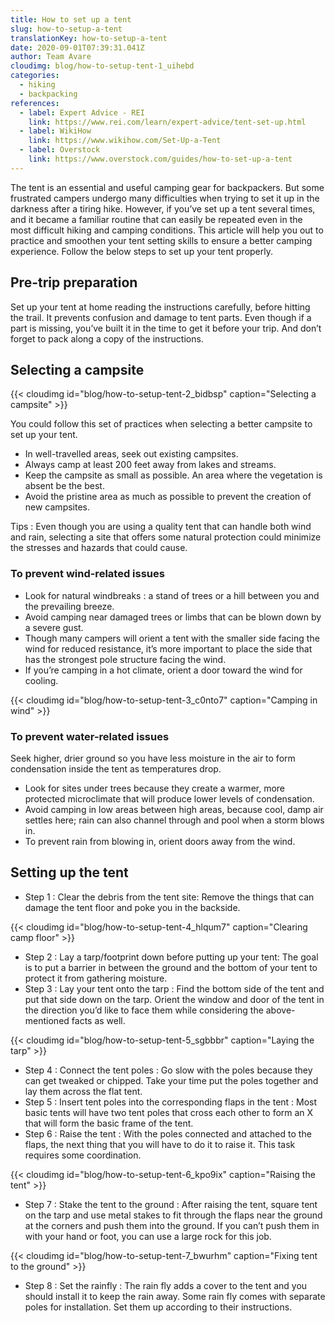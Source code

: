 ```yaml
---
title: How to set up a tent
slug: how-to-setup-a-tent
translationKey: how-to-setup-a-tent
date: 2020-09-01T07:39:31.041Z
author: Team Avare
cloudimg: blog/how-to-setup-tent-1_uihebd
categories:
  - hiking
  - backpacking
references:
  - label: Expert Advice - REI
    link: https://www.rei.com/learn/expert-advice/tent-set-up.html
  - label: WikiHow
    link: https://www.wikihow.com/Set-Up-a-Tent
  - label: Overstock
    link: https://www.overstock.com/guides/how-to-set-up-a-tent
---
```

The tent is an essential and useful camping gear for backpackers. But some frustrated campers undergo many difficulties when trying to set it up in the darkness after a tiring hike. However, if you’ve set up a tent several times, and it became a familiar routine that can easily be repeated even in the most difficult hiking and camping conditions. This article will help you out to practice and smoothen your tent setting skills to ensure a better camping experience.
Follow the below steps to set up your tent properly.

## Pre-trip preparation

Set up your tent at home reading the instructions carefully, before hitting the trail. It prevents confusion and damage to tent parts. Even though if a part is missing, you’ve built it in the time to get it before your trip. And don’t forget
to pack along a copy of the instructions.

## Selecting a campsite

{{< cloudimg id="blog/how-to-setup-tent-2_bidbsp" caption="Selecting a campsite" >}}

You could follow this set of practices when selecting a better campsite to set up your tent.

* In well-travelled areas, seek out existing campsites.
* Always camp at least 200 feet away from lakes and streams.
* Keep the campsite as small as possible. An area where the vegetation is absent be the best.
* Avoid the pristine area as much as possible to prevent the creation of new campsites.

Tips : Even though you are using a quality tent that can handle both wind and rain, selecting a site that offers some natural protection could minimize the stresses and hazards that could cause.

### To prevent wind-related issues

* Look for natural windbreaks : a stand of trees or a hill between you and the prevailing breeze.
* Avoid camping near damaged trees or limbs that can be blown down by a severe gust.
* Though many campers will orient a tent with the smaller side facing the wind for reduced resistance, it’s more important to place the side that has the strongest pole structure facing the wind.
* If you’re camping in a hot climate, orient a door toward the wind for cooling.

{{< cloudimg id="blog/how-to-setup-tent-3_c0nto7" caption="Camping in wind" >}}

### To prevent water-related issues

Seek higher, drier ground so you have less moisture in the air to form condensation inside the tent as temperatures drop.

* Look for sites under trees because they create a warmer, more protected microclimate that will produce lower levels of condensation.
* Avoid camping in low areas between high areas, because cool, damp air settles here; rain can also channel through and pool when a storm blows in.
* To prevent rain from blowing in, orient doors away from the wind.

## Setting up the tent
* Step 1 : Clear the debris from the tent site: Remove the things that can damage the tent floor and poke you in the backside.

{{< cloudimg id="blog/how-to-setup-tent-4_hlqum7" caption="Clearing camp floor" >}}

* Step 2 : Lay a tarp/footprint down before putting up your tent: The goal is to put a barrier in between the ground and the bottom of your tent to protect it from gathering moisture.
* Step 3 : Lay your tent onto the tarp : Find the bottom side of the tent and put that side down on the tarp. Orient the window and door of the tent in the direction you’d like to face them while considering the above-mentioned facts as well.

{{< cloudimg id="blog/how-to-setup-tent-5_sgbbbr" caption="Laying the tarp" >}}

* Step 4 : Connect the tent poles : Go slow with the poles because they can get tweaked or chipped. Take your time put the poles together and lay them across the flat tent.
* Step 5 : Insert tent poles into the corresponding flaps in the tent : Most basic tents will have two tent poles that cross each other to form an X that will form the basic frame of the tent.
* Step 6 : Raise the tent : With the poles connected and attached to the flaps, the next thing that you will have to do it to raise it. This task requires some coordination.

{{< cloudimg id="blog/how-to-setup-tent-6_kpo9ix" caption="Raising the tent" >}}

* Step 7 : Stake the tent to the ground : After raising the tent, square tent on the tarp and use metal stakes to fit through the flaps near the ground at the corners and push them into the ground. If you can’t push them in with your hand or foot, you can use a large rock for this job.

{{< cloudimg id="blog/how-to-setup-tent-7_bwurhm" caption="Fixing tent to the ground" >}}

* Step 8 : Set the rainfly : The rain fly adds a cover to the tent and you should install it to keep the rain away. Some rain fly comes with separate poles for installation. Set them up according to their instructions.